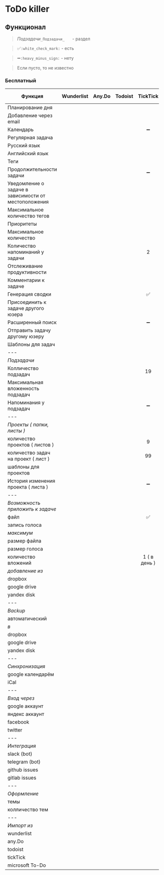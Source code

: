 # ToDo killer

## Функционал

> _Подзадачи_`_Подзадачи_   ` - раздел

> :white_check_mark:`:white_check_mark:` - есть

> :heavy_minus_sign:`:heavy_minus_sign:` - нету

> Если пусто, то не известно

### Бесплатный

Функция                                              | Wunderlist | Any.Do | Todoist | TickTick           | Microsoft To-Do
-----------------------------------------------------|:----------:|:------:|:-------:|:------------------:|:----------------
Планирование дня                                     |            |        |         |                    |
Добавление через email                               |            |        |         |                    |
Календарь                                            |            |        |         | :heavy_minus_sign: |
Регулярная задача                                    |            |        |         |                    |
Русский язык                                         |            |        |         |                    |
Английский язык                                      |            |        |         |                    |
Теги                                                 |            |        |         |                    |
Продолжительности задачи                             |            |        |         | :heavy_minus_sign: |
Уведомление о задаче в зависимости от местоположения |            |        |         |                    |
Максимальное количество тегов                        |            |        |         |                    |
Приоритеты                                           |            |        |         |                    |
Максимальное количество                              |            |        |         |                    |
Количество напоминаний у задачи                      |            |        |         | 2                  |
Отслеживание продуктивности                          |            |        |         |                    |
Комментарии к задаче                                 |            |        |         |                    |
Генерация сводки                                     |            |        |         | :white_check_mark: |
Присоединить к задаче другого юзера                  |            |        |         |                    |
Расширенный поиск                                    |            |        |         | :heavy_minus_sign: |
Отправить задачу другому юзеру                       |            |        |         |                    |
Шаблоны для задач                                    |            |        |         |                    |
---                                                  |            |        |         |                    |
_Подзадачи_                                          |            |        |         |                    |
Колличество подзадач                                 |            |        |         | 19                 |
Максимальная вложенность подзадач                    |            |        |         |                    |
Напоминания у подзадач                               |            |        |         | :heavy_minus_sign: |
---                                                  |            |        |         |                    |
_Проекты ( папки, листы )_                           |            |        |         |                    |
количество проектов  ( листов )                      |            |        |         | 9                  |
количество задач на проект ( лист )                  |            |        |         | 99                 |
шаблоны для проектов                                 |            |        |         |                    |
История изменения проекта ( листа )                  |            |        |         | :heavy_minus_sign: |
---                                                  |            |        |         |                    |
_Возможность приложить к задаче_                     |            |        |         |                    |
файл                                                 |            |        |         | :white_check_mark: |
запись голоса                                        |            |        |         |                    |
_максимум_                                           |            |        |         |                    |
размер файла                                         |            |        |         |                    |
размер голоса                                        |            |        |         |                    |
количество вложений                                  |            |        |         | 1 ( в день )       |
_добавление из_                                      |            |        |         |                    |
dropbox                                              |            |        |         |                    |
google drive                                         |            |        |         |                    |
yandex disk                                          |            |        |         |                    |
---                                                  |            |        |         |                    |
_Backup_                                             |            |        |         |                    |
автоматический                                       |            |        |         |                    |
_в_                                                  |            |        |         |                    |
dropbox                                              |            |        |         |                    |
google drive                                         |            |        |         |                    |
yandex disk                                          |            |        |         |                    |
---                                                  |            |        |         |                    |
_Синхронизация_                                      |            |        |         |                    |
google календарём                                    |            |        |         |                    |
iCal                                                 |            |        |         |                    |
---                                                  |            |        |         |                    |
_Вход через_                                         |            |        |         |                    |
google аккаунт                                       |            |        |         |                    |
яндекс аккаунт                                       |            |        |         |                    |
facebook                                             |            |        |         |                    |
twitter                                              |            |        |         |                    |
---                                                  |            |        |         |                    |
_Интеграция_                                         |            |        |         |                    |
slack (bot)                                          |            |        |         |                    |
telegram (bot)                                       |            |        |         |                    |
github issues                                        |            |        |         |                    |
gitlab issues                                        |            |        |         |                    |
---                                                  |            |        |         |                    |
_Оформление_                                         |            |        |         |                    |
темы                                                 |            |        |         |                    |
колличество тем                                      |            |        |         |                    |
---                                                  |            |        |         |                    |
_Импорт из_                                          |            |        |         |                    |
wunderlist                                           |            |        |         |                    |
any.Do                                               |            |        |         |                    |
todoist                                              |            |        |         |                    |
tickTick                                             |            |        |         |                    |
microsoft To-Do                                      |            |        |         |                    |
